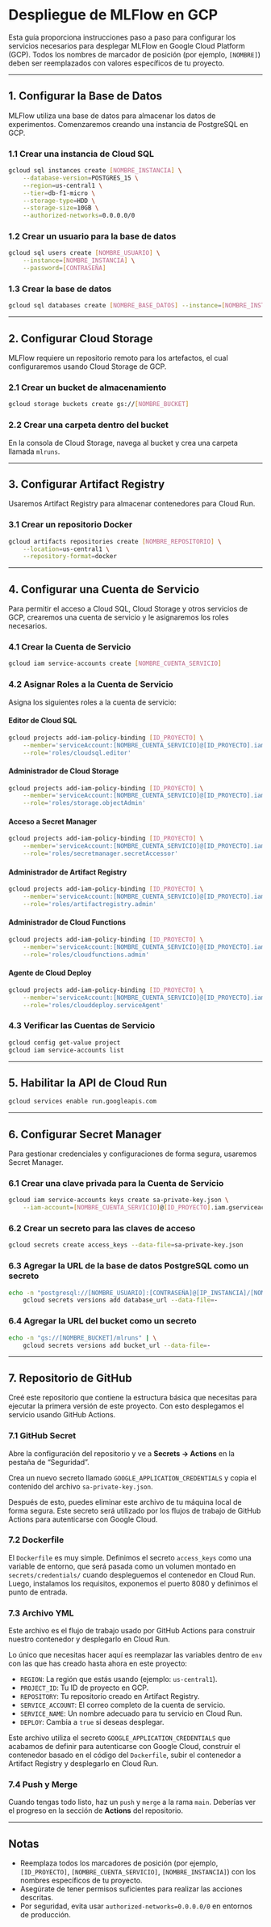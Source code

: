 # Despliegue de MLFlow en GCP

Esta guía proporciona instrucciones paso a paso para configurar los servicios necesarios para desplegar MLFlow en Google Cloud Platform (GCP). Todos los nombres de marcador de posición (por ejemplo, `[NOMBRE]`) deben ser reemplazados con valores específicos de tu proyecto.

---

## 1. Configurar la Base de Datos

MLFlow utiliza una base de datos para almacenar los datos de experimentos. Comenzaremos creando una instancia de PostgreSQL en GCP.

### 1.1 Crear una instancia de Cloud SQL
```bash
gcloud sql instances create [NOMBRE_INSTANCIA] \
    --database-version=POSTGRES_15 \
    --region=us-central1 \
    --tier=db-f1-micro \
    --storage-type=HDD \
    --storage-size=10GB \
    --authorized-networks=0.0.0.0/0
```

### 1.2 Crear un usuario para la base de datos
```bash
gcloud sql users create [NOMBRE_USUARIO] \
    --instance=[NOMBRE_INSTANCIA] \
    --password=[CONTRASEÑA]
```

### 1.3 Crear la base de datos
```bash
gcloud sql databases create [NOMBRE_BASE_DATOS] --instance=[NOMBRE_INSTANCIA]
```

---

## 2. Configurar Cloud Storage

MLFlow requiere un repositorio remoto para los artefactos, el cual configuraremos usando Cloud Storage de GCP.

### 2.1 Crear un bucket de almacenamiento
```bash
gcloud storage buckets create gs://[NOMBRE_BUCKET]
```

### 2.2 Crear una carpeta dentro del bucket
En la consola de Cloud Storage, navega al bucket y crea una carpeta llamada `mlruns`.

---

## 3. Configurar Artifact Registry

Usaremos Artifact Registry para almacenar contenedores para Cloud Run.

### 3.1 Crear un repositorio Docker
```bash
gcloud artifacts repositories create [NOMBRE_REPOSITORIO] \
    --location=us-central1 \
    --repository-format=docker
```

---

## 4. Configurar una Cuenta de Servicio

Para permitir el acceso a Cloud SQL, Cloud Storage y otros servicios de GCP, crearemos una cuenta de servicio y le asignaremos los roles necesarios.

### 4.1 Crear la Cuenta de Servicio
```bash
gcloud iam service-accounts create [NOMBRE_CUENTA_SERVICIO]
```

### 4.2 Asignar Roles a la Cuenta de Servicio
Asigna los siguientes roles a la cuenta de servicio:

#### Editor de Cloud SQL
```bash
gcloud projects add-iam-policy-binding [ID_PROYECTO] \
    --member='serviceAccount:[NOMBRE_CUENTA_SERVICIO]@[ID_PROYECTO].iam.gserviceaccount.com' \
    --role='roles/cloudsql.editor'
```

#### Administrador de Cloud Storage
```bash
gcloud projects add-iam-policy-binding [ID_PROYECTO] \
    --member='serviceAccount:[NOMBRE_CUENTA_SERVICIO]@[ID_PROYECTO].iam.gserviceaccount.com' \
    --role='roles/storage.objectAdmin'
```

#### Acceso a Secret Manager
```bash
gcloud projects add-iam-policy-binding [ID_PROYECTO] \
    --member='serviceAccount:[NOMBRE_CUENTA_SERVICIO]@[ID_PROYECTO].iam.gserviceaccount.com' \
    --role='roles/secretmanager.secretAccessor'
```

#### Administrador de Artifact Registry
```bash
gcloud projects add-iam-policy-binding [ID_PROYECTO] \
    --member='serviceAccount:[NOMBRE_CUENTA_SERVICIO]@[ID_PROYECTO].iam.gserviceaccount.com' \
    --role='roles/artifactregistry.admin'
```

#### Administrador de Cloud Functions
```bash
gcloud projects add-iam-policy-binding [ID_PROYECTO] \
    --member='serviceAccount:[NOMBRE_CUENTA_SERVICIO]@[ID_PROYECTO].iam.gserviceaccount.com' \
    --role='roles/cloudfunctions.admin'
```

#### Agente de Cloud Deploy
```bash
gcloud projects add-iam-policy-binding [ID_PROYECTO] \
    --member='serviceAccount:[NOMBRE_CUENTA_SERVICIO]@[ID_PROYECTO].iam.gserviceaccount.com' \
    --role='roles/clouddeploy.serviceAgent'
```

### 4.3 Verificar las Cuentas de Servicio
```bash
gcloud config get-value project
gcloud iam service-accounts list
```

---

## 5. Habilitar la API de Cloud Run

```bash
gcloud services enable run.googleapis.com
```

---

## 6. Configurar Secret Manager

Para gestionar credenciales y configuraciones de forma segura, usaremos Secret Manager.

### 6.1 Crear una clave privada para la Cuenta de Servicio
```bash
gcloud iam service-accounts keys create sa-private-key.json \
    --iam-account=[NOMBRE_CUENTA_SERVICIO]@[ID_PROYECTO].iam.gserviceaccount.com
```

### 6.2 Crear un secreto para las claves de acceso
```bash
gcloud secrets create access_keys --data-file=sa-private-key.json
```

### 6.3 Agregar la URL de la base de datos PostgreSQL como un secreto
```bash
echo -n "postgresql://[NOMBRE_USUARIO]:[CONTRASEÑA]@[IP_INSTANCIA]/[NOMBRE_BASE_DATOS]" | \
    gcloud secrets versions add database_url --data-file=-
```

### 6.4 Agregar la URL del bucket como un secreto
```bash
echo -n "gs://[NOMBRE_BUCKET]/mlruns" | \
    gcloud secrets versions add bucket_url --data-file=-
```

---

## 7. Repositorio de GitHub

Creé este repositorio que contiene la estructura básica que necesitas para ejecutar la primera versión de este proyecto. Con esto desplegamos el servicio usando GitHub Actions.

### 7.1 GitHub Secret
Abre la configuración del repositorio y ve a **Secrets -> Actions** en la pestaña de “Seguridad”.

Crea un nuevo secreto llamado `GOOGLE_APPLICATION_CREDENTIALS` y copia el contenido del archivo `sa-private-key.json`.

Después de esto, puedes eliminar este archivo de tu máquina local de forma segura. Este secreto será utilizado por los flujos de trabajo de GitHub Actions para autenticarse con Google Cloud.

### 7.2 Dockerfile
El `Dockerfile` es muy simple. Definimos el secreto `access_keys` como una variable de entorno, que será pasada como un volumen montado en `secrets/credentials/` cuando despleguemos el contenedor en Cloud Run. Luego, instalamos los requisitos, exponemos el puerto 8080 y definimos el punto de entrada.

### 7.3 Archivo YML
Este archivo es el flujo de trabajo usado por GitHub Actions para construir nuestro contenedor y desplegarlo en Cloud Run.

Lo único que necesitas hacer aquí es reemplazar las variables dentro de `env` con las que has creado hasta ahora en este proyecto:

- `REGION`: La región que estás usando (ejemplo: `us-central1`).
- `PROJECT_ID`: Tu ID de proyecto en GCP.
- `REPOSITORY`: Tu repositorio creado en Artifact Registry.
- `SERVICE_ACCOUNT`: El correo completo de la cuenta de servicio.
- `SERVICE_NAME`: Un nombre adecuado para tu servicio en Cloud Run.
- `DEPLOY`: Cambia a `true` si deseas desplegar.

Este archivo utiliza el secreto `GOOGLE_APPLICATION_CREDENTIALS` que acabamos de definir para autenticarse con Google Cloud, construir el contenedor basado en el código del `Dockerfile`, subir el contenedor a Artifact Registry y desplegarlo en Cloud Run.

### 7.4 Push y Merge
Cuando tengas todo listo, haz un `push` y `merge` a la rama `main`. Deberías ver el progreso en la sección de **Actions** del repositorio.

---

## Notas

- Reemplaza todos los marcadores de posición (por ejemplo, `[ID_PROYECTO]`, `[NOMBRE_CUENTA_SERVICIO]`, `[NOMBRE_INSTANCIA]`) con los nombres específicos de tu proyecto.
- Asegúrate de tener permisos suficientes para realizar las acciones descritas.
- Por seguridad, evita usar `authorized-networks=0.0.0.0/0` en entornos de producción.










